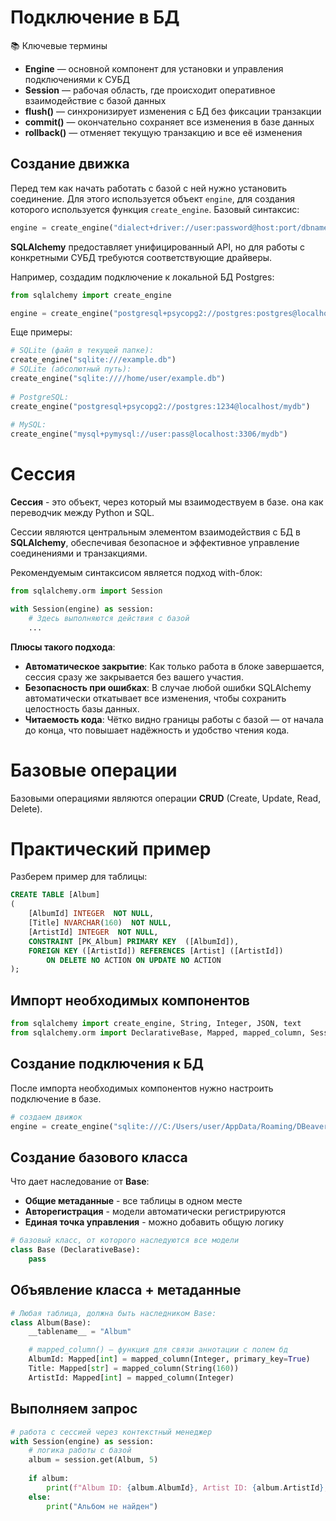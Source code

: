 # Подключение в БД

📚 Ключевые термины

- **Engine** — основной компонент для установки и управления подключениями к СУБД
- **Session** — рабочая область, где происходит оперативное взаимодействие с базой данных
- **flush()** — синхронизирует изменения с БД без фиксации транзакции
- **commit()** — окончательно сохраняет все изменения в базе данных
- **rollback()** — отменяет текущую транзакцию и все её изменения

## Создание движка

Перед тем как начать работать с базой с ней нужно установить соединение. Для этого используется объект `engine`, для создания которого используется функция `create_engine`. Базовый синтаксис:  
```python
engine = create_engine("dialect+driver://user:password@host:port/dbname")
```  

**SQLAlchemy** предоставляет унифицированный API, но для работы с конкретными СУБД требуются соответствующие драйверы.  

Например, создадим подключение к локальной БД Postgres:  
```python
from sqlalchemy import create_engine

engine = create_engine("postgresql+psycopg2://postgres:postgres@localhost/postgres")
```

Еще примеры:
```python
# SQLite (файл в текущей папке):
create_engine("sqlite:///example.db")
# SQLite (абсолютный путь):
create_engine("sqlite:////home/user/example.db")
                  
# PostgreSQL:
create_engine("postgresql+psycopg2://postgres:1234@localhost/mydb")
                  
# MySQL:
create_engine("mysql+pymysql://user:pass@localhost:3306/mydb")
```

# Сессия

**Сессия** - это объект, через который мы взаимодествуем в базе. она как переводчик между Python и SQL.  

Сессии являются центральным элементом взаимодействия с БД в **SQLAlchemy**, обеспечивая безопасное и эффективное управление соединениями и транзакциями.  

Рекомендуемым синтаксисом является подход with-блок:
```python
from sqlalchemy.orm import Session

with Session(engine) as session:
    # Здесь выполняются действия с базой
    ...
```

**Плюсы такого подхода**:  
- **Автоматическое закрытие**: Как только работа в блоке завершается, сессия сразу же закрывается без вашего участия.  
- **Безопасность при ошибках**: В случае любой ошибки SQLAlchemy автоматически откатывает все изменения, чтобы сохранить целостность базы данных.  
- **Читаемость кода**: Чётко видно границы работы с базой — от начала до конца, что повышает надёжность и удобство чтения кода.  

# Базовые операции

Базовыми операциями являются операции **CRUD** (Create, Update, Read, Delete).  

# Практический пример
Разберем пример для таблицы:
```sql
CREATE TABLE [Album]
(
    [AlbumId] INTEGER  NOT NULL,
    [Title] NVARCHAR(160)  NOT NULL,
    [ArtistId] INTEGER  NOT NULL,
    CONSTRAINT [PK_Album] PRIMARY KEY  ([AlbumId]),
    FOREIGN KEY ([ArtistId]) REFERENCES [Artist] ([ArtistId]) 
		ON DELETE NO ACTION ON UPDATE NO ACTION
);
```

## Импорт необходимых компонентов
```python
from sqlalchemy import create_engine, String, Integer, JSON, text
from sqlalchemy.orm import DeclarativeBase, Mapped, mapped_column, Session
```

## Создание подключения к БД
После импорта необходимых компонентов нужно настроить подключение в базе.  
```python
# создаем движок
engine = create_engine("sqlite:///C:/Users/user/AppData/Roaming/DBeaverData/workspace6/.metadata/sample-database-sqlite-1/Chinook.db")
```

## Создание базового класса
Что дает наследование от **Base**:  
- **Общие метаданные** - все таблицы в одном месте  
- **Авторегистрация** - модели автоматически регистрируются  
- **Единая точка управления** - можно добавить общую логику  

```python
# базовый класс, от которого наследуются все модели
class Base (DeclarativeBase):
    pass
```

## Объявление класса + метаданные
```python
# Любая таблица, должна быть наследником Base:
class Album(Base):  
    __tablename__ = "Album"

    # mapped_column() — функция для связи аннотации с полем бд
    AlbumId: Mapped[int] = mapped_column(Integer, primary_key=True)
    Title: Mapped[str] = mapped_column(String(160))
    ArtistId: Mapped[int] = mapped_column(Integer)
```

## Выполняем запрос
```python
# работа с сессией через контекстный менеджер
with Session(engine) as session:
    # логика работы с базой
    album = session.get(Album, 5)
 
    if album:
        print(f"Album ID: {album.AlbumId}, Artist ID: {album.ArtistId}, Title: {album.Title}")
    else:
        print("Альбом не найден")
```